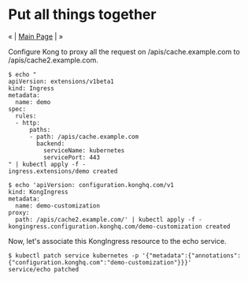 # Put all things together

«  | [Main Page](../../) |  »

Configure Kong to proxy all the request on /apis/cache.example.com to /apis/cache2.example.com.

```
$ echo "
apiVersion: extensions/v1beta1
kind: Ingress
metadata:
  name: demo
spec:
  rules:
  - http:
      paths:
      - path: /apis/cache.example.com
        backend:
          serviceName: kubernetes
          servicePort: 443
" | kubectl apply -f -
ingress.extensions/demo created
```

```
$ echo 'apiVersion: configuration.konghq.com/v1
kind: KongIngress
metadata:
  name: demo-customization
proxy:
  path: /apis/cache2.example.com/' | kubectl apply -f -
kongingress.configuration.konghq.com/demo-customization created
```

Now, let's associate this KongIngress resource to the echo service.
```
$ kubectl patch service kubernetes -p '{"metadata":{"annotations":{"configuration.konghq.com":"demo-customization"}}}'
service/echo patched
```
